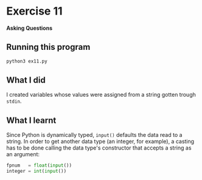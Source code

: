 # Exercise 11

**Asking Questions**

## Running this program

```sh
python3 ex11.py
```

## What I did

I created variables whose values were assigned from a string gotten trough `stdin`.

## What I learnt

Since Python is dynamically typed, `input()` defaults the data read to a string.
In order to get another data type (an integer, for example), a casting has to be done calling the data type's constructor that accepts a string as an argument:

```python
fpnum   = float(input())
integer = int(input())
```
